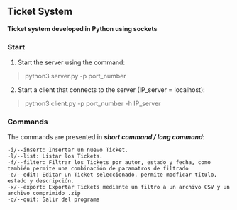 ## Ticket System

**Ticket system developed in Python using sockets**

### Start

1. Start the server using the command:

> python3 server.py -p port_number

2. Start a client that connects to the server (IP_server = localhost):

> python3 client.py -p port_number -h IP_server

### Commands

The commands are presented in ***short command / long command***:
    
    -i/--insert: Insertar un nuevo Ticket.
    -l/--list: Listar los Tickets.
    -f/--filter: Filtrar los Tickets por autor, estado y fecha, como también permite una combinación de paramatros de filtrado
    -e/--edit: Editar un Ticket seleccionado, permite modficar título, estado y descripción.
    -x/--export: Exportar Tickets mediante un filtro a un archivo CSV y un archivo comprimido .zip
    -q/--quit: Salir del programa
